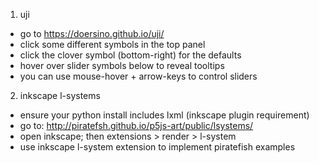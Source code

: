 1. uji
  * go to https://doersino.github.io/uji/
  * click some different symbols in the top panel
  * click the clover symbol (bottom-right) for the defaults
  * hover over slider symbols below to reveal tooltips
  * you can use mouse-hover + arrow-keys to control sliders

2. inkscape l-systems
  * ensure your python install includes lxml (inkscape plugin requirement)
  * go to: http://piratefsh.github.io/p5js-art/public/lsystems/
  * open inkscape; then extensions > render > l-system
  * use inkscape l-system extension to implement piratefish examples

